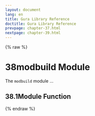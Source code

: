 ```yaml
---
layout: document
lang: en
title: Gura Library Reference
doctitle: Gura Library Reference
prevpage: chapter-37.html
nextpage: chapter-39.html
---
```

{% raw %}
<h1><span class="caption-index-1">38</span>modbuild Module</h1>
<p>
The <code class="highlighter-rouge">modbuild</code> module ...
</p>
<h2><span class="caption-index-2">38.1</span><a name="anchor-38-1"></a>Module Function</h2>
<p />

{% endraw %}
